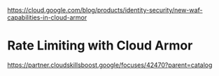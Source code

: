 https://cloud.google.com/blog/products/identity-security/new-waf-capabilities-in-cloud-armor

# Rate Limiting with Cloud Armor

https://partner.cloudskillsboost.google/focuses/42470?parent=catalog
